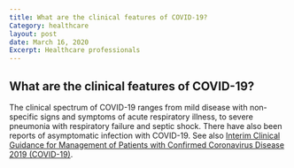 ```yaml
---
title: What are the clinical features of COVID-19?
Category: healthcare
layout: post
date: March 16, 2020
Excerpt: Healthcare professionals
---
```


## What are the clinical features of COVID-19? ##

The clinical spectrum of COVID-19 ranges from mild disease with non-specific signs and symptoms of acute respiratory illness, to severe pneumonia with respiratory failure and septic shock. There have also been reports of asymptomatic infection with COVID-19. See also <a href="https://www.cdc.gov/coronavirus/2019-ncov/hcp/clinical-guidance-management-patients.html"> Interim Clinical Guidance for Management of Patients with Confirmed Coronavirus Disease 2019 (COVID-19)</a>.
